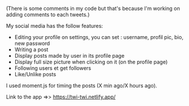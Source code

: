 (There is some comments in my code but that's because I'm working on adding comments to each tweets.)

My social media has the follow features:
  * Editing your profile on settings, you can set : username, profil pic, bio, new password
  * Writing a post
  * Display posts made by user in its profile page
  * Display full size picture when clicking on it (on the profile page) 
  * Following users et get followers
  * Like/Unlike posts

I used moment.js for timing the posts (X min ago/X hours ago).

Link to the app =>> https://twi-twi.netlify.app/
